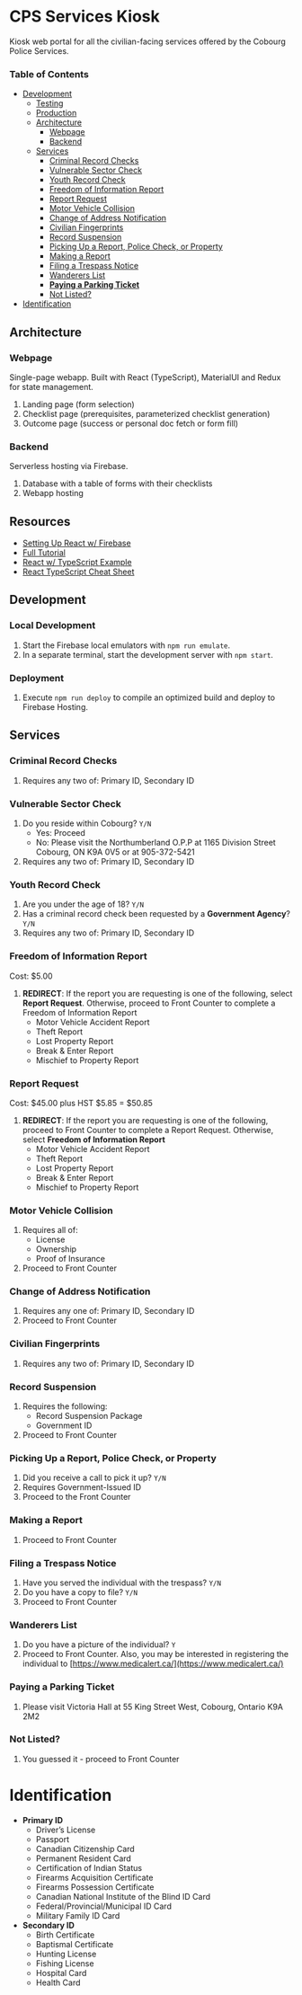 # CPS Services Kiosk <!-- omit in toc -->
Kiosk web portal for all the civilian-facing services offered by the Cobourg Police Services.

### Table of Contents <!-- omit in toc -->
- [Development](#development)
  - [Testing](#testing)
  - [Production](#production)
  - [Architecture](#architecture)
    - [Webpage](#webpage)
    - [Backend](#backend)
  - [Services](#services)
    - [Criminal Record Checks](#criminal-record-checks)
    - [Vulnerable Sector Check](#vulnerable-sector-check)
    - [Youth Record Check](#youth-record-check)
    - [Freedom of Information Report](#freedom-of-information-report)
    - [Report Request](#report-request)
    - [Motor Vehicle Collision](#motor-vehicle-collision)
    - [Change of Address Notification](#change-of-address-notification)
    - [Civilian Fingerprints](#civilian-fingerprints)
    - [Record Suspension](#record-suspension)
    - [Picking Up a Report, Police Check, or Property](#picking-up-a-report-police-check-or-property)
    - [Making a Report](#making-a-report)
    - [Filing a Trespass Notice](#filing-a-trespass-notice)
    - [Wanderers List](#wanderers-list)
    - [**Paying a Parking Ticket**](#paying-a-parking-ticket)
    - [Not Listed?](#not-listed)
- [Identification](#identification)

## Architecture

### Webpage

Single-page webapp. Built with React (TypeScript), MaterialUI and Redux for state management.

1. Landing page (form selection)
2. Checklist page (prerequisites, parameterized checklist generation)
3. Outcome page (success or personal doc fetch or form fill)

### Backend

Serverless hosting via Firebase.

1. Database with a table of forms with their checklists
2. Webapp hosting

## Resources

- [Setting Up React w/ Firebase](https://www.youtube.com/watch?v=mwNATxfUsgI)
- [Full Tutorial](https://www.youtube.com/watch?v=m_u6P5k0vP0)
- [React w/ TypeScript Example](https://www.typescriptlang.org/play?jsx=2&esModuleInterop=true&e=196#example/typescript-with-react)
- [React TypeScript Cheat Sheet](https://react-typescript-cheatsheet.netlify.app/)

## Development

### Local Development

1. Start the Firebase local emulators with `npm run emulate`.
2. In a separate terminal, start the development server with `npm start`.

### Deployment

1. Execute `npm run deploy` to compile an optimized  build and deploy to Firebase Hosting.

## Services

### Criminal Record Checks

1. Requires any two of: Primary ID, Secondary ID

### Vulnerable Sector Check

1. Do you reside within Cobourg? `Y/N`
    - Yes: Proceed
    - No: Please visit the Northumberland O.P.P at 1165 Division Street Cobourg, ON K9A 0V5 or at 905-372-5421
2. Requires any two of: Primary ID, Secondary ID

### Youth Record Check

1. Are you under the age of 18? `Y/N`
2. Has a criminal record check been requested by a **Government Agency**? `Y/N`
3. Requires any two of: Primary ID, Secondary ID

### Freedom of Information Report

Cost: $5.00

1. **REDIRECT**: If the report you are requesting is one of the following, select **Report Request**. Otherwise, proceed to Front Counter to complete a Freedom of Information Report
    - Motor Vehicle Accident Report
    - Theft Report
    - Lost Property Report
    - Break & Enter Report
    - Mischief to Property Report

### Report Request

Cost: $45.00 plus HST $5.85 = $50.85

1. **REDIRECT**: If the report you are requesting is one of the following, proceed to Front Counter to complete a Report Request. Otherwise, select **Freedom of Information Report**
    - Motor Vehicle Accident Report
    - Theft Report
    - Lost Property Report
    - Break & Enter Report
    - Mischief to Property Report

### Motor Vehicle Collision

1. Requires all of:
    - License
    - Ownership
    - Proof of Insurance
2. Proceed to Front Counter

### Change of Address Notification

1. Requires any one of: Primary ID, Secondary ID
2. Proceed to Front Counter

### Civilian Fingerprints

1. Requires any two of: Primary ID, Secondary ID

### Record Suspension

1. Requires the following:
    - Record Suspension Package
    - Government ID
2. Proceed to Front Counter

### Picking Up a Report, Police Check, or Property

1. Did you receive a call to pick it up? `Y/N`
2. Requires Government-Issued ID
3. Proceed to the Front Counter

### Making a Report

1. Proceed to Front Counter

### Filing a Trespass Notice

1. Have you served the individual with the trespass? `Y/N`
2. Do you have a copy to file? `Y/N`
3. Proceed to Front Counter

### Wanderers List

1. Do you have a picture of the individual? `Y`
2. Proceed to Front Counter. Also, you may be interested in registering the individual to [https://www.medicalert.ca/](https://www.medicalert.ca/)

### **Paying a Parking Ticket**

1. Please visit Victoria Hall at 55 King Street West, Cobourg, Ontario K9A 2M2

### Not Listed?

1. You guessed it - proceed to Front Counter

# Identification

- **Primary ID**
    - Driver’s License
    - Passport
    - Canadian Citizenship Card
    - Permanent Resident Card
    - Certification of Indian Status
    - Firearms Acquisition Certificate
    - Firearms Possession Certificate
    - Canadian National Institute of the Blind ID Card
    - Federal/Provincial/Municipal ID Card
    - Military Family ID Card
- **Secondary ID**
    - Birth Certificate
    - Baptismal Certificate
    - Hunting License
    - Fishing License
    - Hospital Card
    - Health Card
